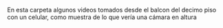 En esta carpeta algunos videos tomados desde el balcon del decimo piso con un celular, como muestra de lo que vería una cámara en altura
